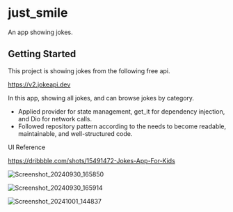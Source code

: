 # just_smile

An app showing jokes.

## Getting Started

This project is showing jokes from the following free api.

https://v2.jokeapi.dev


In this app, showing all jokes, and can browse jokes by category.

- Applied provider for state management, get_it for dependency injection, and Dio for network calls.
- Followed repository pattern according to the needs to become readable, maintainable, and well-structured code.


UI Reference

https://dribbble.com/shots/15491472-Jokes-App-For-Kids

![Screenshot_20240930_165850](https://github.com/user-attachments/assets/ccfa9379-68e9-4fe4-a348-724694f1b833)

![Screenshot_20240930_165914](https://github.com/user-attachments/assets/4de77078-6dcf-4060-b365-4a90c2f635c6)

![Screenshot_20241001_144837](https://github.com/user-attachments/assets/a4b24640-9d83-474a-a5e9-d74cf00810c4)

